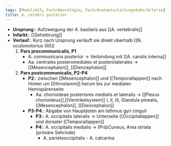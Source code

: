 ```yaml
---
tags: [Modul/m15, Fach/Neurologie, Fach/Anatomie/Leitungsbahn/Arterie]
title: A. cerebri posterior
---
```

- **Ursprung**:: Aufzweigung der A. basilaris aus [[A. vertebralis]]
- **Infarkt**:: [[Sehstörung]]
- **Verlauf**:: Kurz nach Ursprung verläuft sie direkt oberhalb [[N. oculomotorius (III)]]
	1. **Pars precommunicalis, P1**
		- A. communicans posterior → Verbindung mit [[A. carotis interna]]
		- Aa. centrales posteromediales et posterolaterales → [[Mesencephalon]], [[Diencephalon]]
	2. **Pars postcommunicalis, P2-P4**
		- **P2**:: zwischen [[Mesencephalon]] und [[Temporallappen]] nach Hinten um [[Hirnstamm]] herum bis zur medialen Hemispärenseite
			- Aa. chorioideae posteriores medialis et lateralis → [[Plexus chorioideus]],[[Ventrikelsystem]] I, II, III, Glandula pinealis, [[Mesencephalon]], [[Diencephalon]]
		- **P3-P4**:: Abgabe von Hauptästen am Isthmus gyri cinguli
			- **P3**:: A. occipitalis lateralis → Unterseite [[Occipitallappen]] und dorsaler [[Temporallappen]]
			- **P4**:: A. occipitalis medialis → (Prä)Cuneus, Area striata (primäre Sehrinde)
				- A. parietooccipitalis
						- A. calcarina